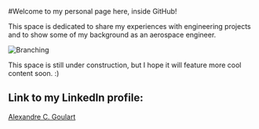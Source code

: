 #Welcome to my personal page here, inside GitHub!

This space is dedicated to share my experiences with engineering projects and to show some of my background as an aerospace engineer.

![Branching](https://github.com/alexandrecg/alexandrecg.github.io/tree/master/images/INPE.png)


This space is still under construction, but I hope it will feature more cool content soon. :)

## Link to my LinkedIn profile:

[Alexandre C. Goulart](https://www.linkedin.com/in/alexandrecgoulart/)





